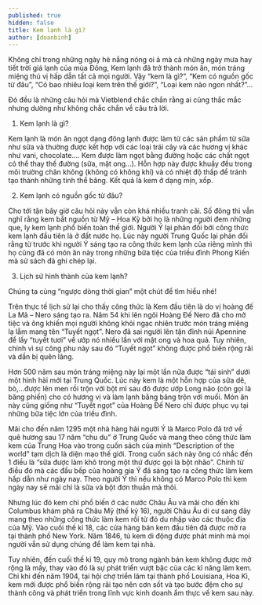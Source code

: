 ```yaml
---
published: true
hidden: false
title: Kem lạnh là gì?
author: [doanbinh] 
---
```


Không chỉ trong những ngày hè nắng nóng oi ả mà cả những ngày mưa hay tiết trời giá lạnh của mùa Đông, Kem lạnh đã trở thành món ăn, món tráng miệng thú vị hấp dẫn tất cả mọi người. Vậy “kem là gì?”, “Kem có nguồn gốc từ đâu”, “Có bao nhiêu loại kem trên thế giới?”, “Loại kem nào ngon nhất?”…

Đó đều là những câu hỏi mà Vietblend chắc chắn rằng ai cũng thắc mắc nhưng dường như không chắc chắn về câu trả lời.

1. Kem lạnh là gì?


Kem lạnh là món ăn ngọt dạng đông lạnh được làm từ các sản phẩm từ sữa như sữa và thường được kết hợp với các loại trái cây và các hương vị khác như vani, chocolate…. Kem được làm ngọt bằng đường hoặc các chất ngọt có thể thay thế đường (sữa, mật ong…). Hỗn hợp này được khuấy đều trong môi trường chân không (không có không khí) và có nhiệt độ thấp để tránh tạo thành những tinh thể băng. Kết quả là kem ở dạng mịn, xốp.

2. Kem lạnh có nguồn gốc từ đâu?



Cho tới tận bây giờ câu hỏi này vẫn còn khá nhiều tranh cãi. Số đông thì vẫn nghĩ rằng kem bắt nguồn từ Mỹ – Hoa Kỳ bởi họ là những người đem những que, ly kem lạnh phổ biến toàn thế giới. Người Ý lại phản đối bởi công thức kem lạnh đầu tiên là ở đất nước họ. Lúc này người Trung Quốc lại phản đối rằng từ trước khi người Ý sáng tạo ra công thức kem lạnh của riêng mình thì họ cũng đã có món ăn này trong những bữa tiệc của triều đình Phong Kiến mà sử sách đã ghi chép lại.

3. Lịch sử hình thành của kem lạnh?

Chúng ta cùng “ngược dòng thời gian” một chút để tìm hiểu nhé!

Trên thực tế lịch sử lại cho thấy công thức là Kem đầu tiên là do vị hoàng đế La Mã – Nero sáng tạo ra. Năm 54 khi lên ngôi Hoàng Đế Nero đã cho mở tiệc và ông khiến mọi người không khỏi ngạc nhiên trước món tráng miệng lạ lẫm mang tên “Tuyết ngọt”. Nero đã sai người lên tận đỉnh núi Apennine để lấy “tuyết tươi” về ướp nó nhiều lần với mật ong và hoa quả. Tuy nhiên, chính vì sự công phu này sau đó “Tuyết ngọt” không được phổ biến rộng rãi và dần bị quên lãng.

Hơn 500 năm sau món tráng miệng này lại một lần nữa được “tái sinh” dưới một hình hài mới tại Trung Quốc. Lúc này kem là một hỗn hợp của sữa dê, bò,…được lên men rồi trộn với bột mì sau đó được ướp Long não (còn gọi là băng phiến) cho có hương vị và làm lạnh bằng băng trộn với muối. Món ăn này cũng giống như “Tuyết ngọt” của Hoàng Đế Nero chỉ được phục vụ tại những bữa tiệc lớn của triều đình.

Mãi cho đến năm 1295 một nhà hàng hải người Ý là Marco Polo đã trở về quê hương sau 17 năm “chu du” ở Trung Quốc và mang theo công thức làm kem của Trung Hoa vào trong cuốn sách của mình “Description of the world” tạm dịch là diện mạo thế giới. Trong cuốn sách này ông có nhắc đến 1 điều là “sữa được làm khô trong một thứ được gọi là bột nhão”. Chính từ điều đó mà các đầu bếp của hoàng gia Ý đã sáng tạo ra công thức làm kem hấp dẫn như ngày nay. Theo người Ý thì nếu không có Marco Polo thì kem ngày nay sẽ mãi chỉ là sữa và bột đơn thuần mà thôi.

Nhưng lúc đó kem chỉ phổ biến ở các nước Châu Âu và mãi cho đến khi Columbus khám phá ra Châu Mỹ (thế kỷ 16), người Châu Âu di cư sang đây mang theo những công thức làm kem rồi từ đó du nhập vào các thuộc địa của Mỹ. Vào cuối thế kỉ 18, các cửa hàng bán kem đầu tiên đã được mở ra tại thành phố New York. Năm 1846, tủ kem di động được phát minh mà mọi người vẫn sử dụng chúng để làm kem tại nhà.

Tuy nhiên, đến cuối thế kỉ 19, quy mô trong ngành bán kem không được mở rộng là mấy, thay vào đó là sự phát triển vượt bậc của các kĩ năng làm kem. Chỉ khi đến năm 1904, tại hội chợ triển lãm tại thành phố Louisiana, Hoa Kì, kem mới được phổ biến rộng rãi tạo nên cơn sốt và tạo bước đệm cho sự thành công và phát triển trong lĩnh vực kinh doanh ẩm thực về kem sau này.